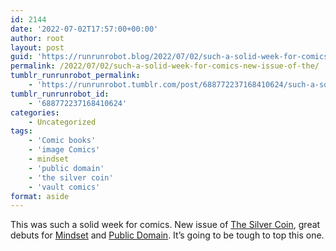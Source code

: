 ```yaml
---
id: 2144
date: '2022-07-02T17:57:00+00:00'
author: root
layout: post
guid: 'https://runrunrobot.blog/2022/07/02/such-a-solid-week-for-comics-new-issue-of-the/'
permalink: /2022/07/02/such-a-solid-week-for-comics-new-issue-of-the/
tumblr_runrunrobot_permalink:
    - 'https://runrunrobot.tumblr.com/post/688772237168410624/such-a-solid-week-for-comics-new-issue-of-the'
tumblr_runrunrobot_id:
    - '688772237168410624'
categories:
    - Uncategorized
tags:
    - 'Comic books'
    - 'image Comics'
    - mindset
    - 'public domain'
    - 'the silver coin'
    - 'vault comics'
format: aside
---
```


This was such a solid week for comics. New issue of [The Silver Coin](https://imagecomics.com/comics/series/the-silver-coin), great debuts for [Mindset](https://www.vaultcomics.com/sneak-peek-mindset-1/) and [Public Domain](https://imagecomics.com/comics/series/public-domain). It’s going to be tough to top this one.